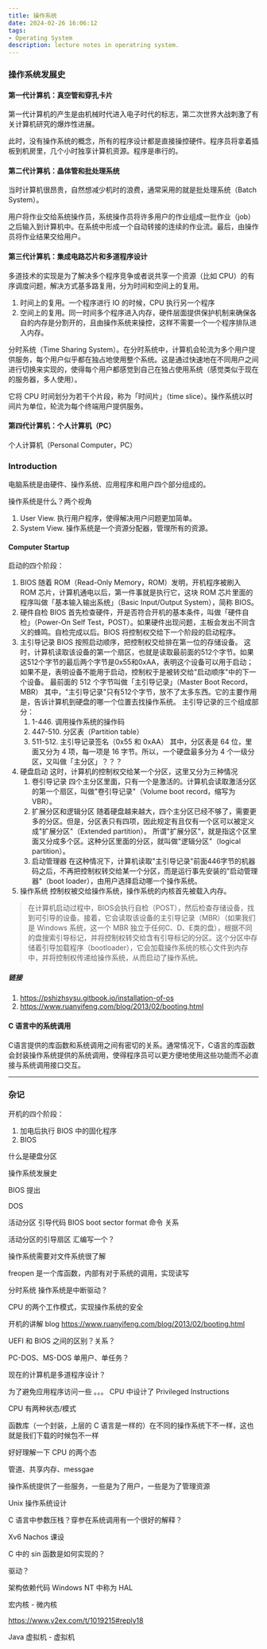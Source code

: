 ```yaml
---
title: 操作系统
date: 2024-02-26 16:06:12
tags: 
- Operating System
description: lecture notes in operatring system. 
---
```


### 操作系统发展史

#### 第一代计算机：真空管和穿孔卡片

第一代计算机的产生是由机械时代进入电子时代的标志，第二次世界大战刺激了有关计算机研究的爆炸性进展。

此时，没有操作系统的概念，所有的程序设计都是直接操控硬件。程序员将拿着插板到机房里，几个小时独享计算机资源。程序是串行的。

#### 第二代计算机：晶体管和批处理系统

当时计算机很昂贵，自然想减少机时的浪费，通常采用的就是批处理系统（Batch System）。

用户将作业交给系统操作员，系统操作员将许多用户的作业组成一批作业（job）之后输入到计算机中。在系统中形成一个自动转接的连续的作业流。最后，由操作员将作业结果交给用户。

#### 第三代计算机：集成电路芯片和多道程序设计

多道技术的实现是为了解决多个程序竞争或者说共享一个资源（比如 CPU）的有序调度问题，解决方式基多路复用，分为时间和空间上的复用。

1. 时间上的复用。一个程序进行 IO 的时候，CPU 执行另一个程序
2. 空间上的复用。同一时间多个程序进入内存，硬件层面提供保护机制来确保各自的内存是分割开的，且由操作系统来操控，这样不需要一个一个程序排队进入内存。

分时系统（Time Sharing System）。在分时系统中，计算机会轮流为多个用户提供服务，每个用户似乎都在独占地使用整个系统。这是通过快速地在不同用户之间进行切换来实现的，使得每个用户都感觉到自己在独占使用系统（感觉类似于现在的服务器，多人使用）。

它将 CPU 时间划分为若干个片段，称为「时间片」（time slice）。操作系统以时间片为单位，轮流为每个终端用户提供服务。

#### 第四代计算机：个人计算机（PC）

个人计算机（Personal Computer，PC）

### Introduction

电脑系统是由硬件、操作系统、应用程序和用户四个部分组成的。

操作系统是什么？两个视角
1. User View. 执行用户程序，使得解决用户问题更加简单。
2. System View. 操作系统是一个资源分配器，管理所有的资源。

#### Computer Startup

启动的四个阶段：

1. BIOS
    随着 ROM（Read-Only Memory，ROM）发明，开机程序被刷入 ROM 芯片，计算机通电以后，第一件事就是执行它，这块 ROM 芯片里面的程序叫做「基本输入输出系统」（Basic Input/Output System），简称 BIOS。
2. 硬件自检
    BIOS 首先检查硬件，开是否符合开机的基本条件，叫做「硬件自检」（Power-On Self Test，POST）。如果硬件出现问题，主板会发出不同含义的蜂鸣。自检完成以后。BIOS 将控制权交给下一个阶段的启动程序。
3. 主引导记录
    BIOS 按照启动顺序，把控制权交给排在第一位的存储设备。
    这时，计算机读取该设备的第一个扇区，也就是读取最前面的512个字节。如果这512个字节的最后两个字节是0x55和0xAA，表明这个设备可以用于启动；如果不是，表明设备不能用于启动，控制权于是被转交给"启动顺序"中的下一个设备。
    最前面的 512 个字节叫做「主引导记录」（Master Boot Record，MBR）
    其中，"主引导记录"只有512个字节，放不了太多东西。它的主要作用是，告诉计算机到硬盘的哪一个位置去找操作系统。
    主引导记录的三个组成部分：
    1. 1-446. 调用操作系统的操作码
    2. 447-510. 分区表（Partition table）
    3. 511-512. 主引导记录签名（0x55 和 0xAA）
    其中，分区表是 64 位，里面又分为 4 项，每一项是 16 字节。所以，一个硬盘最多分为 4 个一级分区，又叫做「主分区」？？？
4. 硬盘启动
    这时，计算机的控制权交给某一个分区，这里又分为三种情况
    1. 卷引导记录
        四个主分区里面，只有一个是激活的。计算机会读取激活分区的第一个扇区，叫做"卷引导记录"（Volume boot record，缩写为VBR）。
    2. 扩展分区和逻辑分区
        随着硬盘越来越大，四个主分区已经不够了，需要更多的分区。但是，分区表只有四项，因此规定有且仅有一个区可以被定义成"扩展分区"（Extended partition）。
        所谓"扩展分区"，就是指这个区里面又分成多个区。这种分区里面的分区，就叫做"逻辑分区"（logical partition）。
    3. 启动管理器
        在这种情况下，计算机读取"主引导记录"前面446字节的机器码之后，不再把控制权转交给某一个分区，而是运行事先安装的"启动管理器"（boot loader），由用户选择启动哪一个操作系统。
5. 操作系统
    控制权被交给操作系统，操作系统的内核首先被载入内存。

> 在计算机启动过程中，BIOS会执行自检（POST），然后检查存储设备，找到可引导的设备。接着，它会读取该设备的主引导记录（MBR）（如果我们是 Windows 系统，这一个 MBR 独立于任何C、D、E类的盘），根据不同的盘搜索引导标记，并将控制权转交给含有引导标记的分区。这个分区中存储着引导加载程序（bootloader），它会加载操作系统的核心文件到内存中，并将控制权传递给操作系统，从而启动了操作系统。

##### 链接

1. https://pshizhsysu.gitbook.io/installation-of-os
2. https://www.ruanyifeng.com/blog/2013/02/booting.html

#### C 语言中的系统调用

C语言提供的库函数和系统调用之间有密切的关系。通常情况下，C语言的库函数会封装操作系统提供的系统调用，使得程序员可以更方便地使用这些功能而不必直接与系统调用接口交互。



---

### 杂记

开机的四个阶段：

1. 加电后执行 BIOS 中的固化程序
2. BIOS 

什么是硬盘分区

操作系统发展史

BIOS 提出

DOS

活动分区 引导代码 BIOS boot sector format 命令 关系

活动分区的引导扇区 汇编写一个？

操作系统需要对文件系统很了解

freopen 是一个库函数，内部有对于系统的调用，实现读写

分时系统 操作系统是中断驱动？

CPU 的两个工作模式，实现操作系统的安全

开机的讲解 blog https://www.ruanyifeng.com/blog/2013/02/booting.html

UEFI 和 BIOS 之间的区别？关系？

PC-DOS、MS-DOS 单用户、单任务？

现在的计算机是多道程序设计？

为了避免应用程序访问一些 。。。 CPU 中设计了 Privileged Instructions

CPU 有两种状态/模式

函数库（一个封装，上层的 C 语言是一样的）在不同的操作系统下不一样，这也就是我们下载的时候包不一样

好好理解一下 CPU 的两个态

管道、共享内存、messgae

操作系统提供了一些服务，一些是为了用户，一些是为了管理资源

Unix 操作系统设计

C 语言中参数压栈？穿参在系统调用有一个很好的解释？

Xv6 Nachos 课设

C 中的 sin 函数是如何实现的？

驱动？

架构依赖代码 Windows NT 中称为 HAL

宏内核 - 微内核

https://www.v2ex.com/t/1019215#reply18

Java 虚拟机 - 虚拟机

